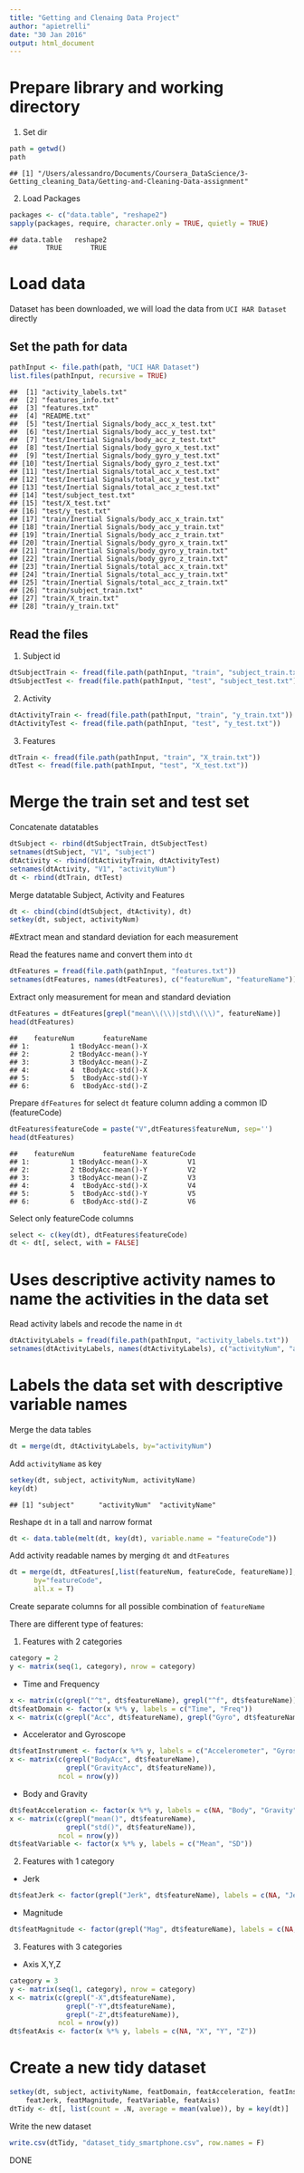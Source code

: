 ```yaml
---
title: "Getting and Clenaing Data Project"
author: "apietrelli"
date: "30 Jan 2016"
output: html_document
---
```


# Prepare library and working directory

1. Set dir

```r
path = getwd()
path
```

```
## [1] "/Users/alessandro/Documents/Coursera_DataScience/3-Getting_cleaning_Data/Getting-and-Cleaning-Data-assignment"
```

2. Load Packages

```r
packages <- c("data.table", "reshape2")
sapply(packages, require, character.only = TRUE, quietly = TRUE)
```

```
## data.table   reshape2 
##       TRUE       TRUE
```

# Load data

Dataset has been downloaded, we will load the data from `UCI HAR Dataset` directly

## Set the path for data


```r
pathInput <- file.path(path, "UCI HAR Dataset")
list.files(pathInput, recursive = TRUE)
```

```
##  [1] "activity_labels.txt"                         
##  [2] "features_info.txt"                           
##  [3] "features.txt"                                
##  [4] "README.txt"                                  
##  [5] "test/Inertial Signals/body_acc_x_test.txt"   
##  [6] "test/Inertial Signals/body_acc_y_test.txt"   
##  [7] "test/Inertial Signals/body_acc_z_test.txt"   
##  [8] "test/Inertial Signals/body_gyro_x_test.txt"  
##  [9] "test/Inertial Signals/body_gyro_y_test.txt"  
## [10] "test/Inertial Signals/body_gyro_z_test.txt"  
## [11] "test/Inertial Signals/total_acc_x_test.txt"  
## [12] "test/Inertial Signals/total_acc_y_test.txt"  
## [13] "test/Inertial Signals/total_acc_z_test.txt"  
## [14] "test/subject_test.txt"                       
## [15] "test/X_test.txt"                             
## [16] "test/y_test.txt"                             
## [17] "train/Inertial Signals/body_acc_x_train.txt" 
## [18] "train/Inertial Signals/body_acc_y_train.txt" 
## [19] "train/Inertial Signals/body_acc_z_train.txt" 
## [20] "train/Inertial Signals/body_gyro_x_train.txt"
## [21] "train/Inertial Signals/body_gyro_y_train.txt"
## [22] "train/Inertial Signals/body_gyro_z_train.txt"
## [23] "train/Inertial Signals/total_acc_x_train.txt"
## [24] "train/Inertial Signals/total_acc_y_train.txt"
## [25] "train/Inertial Signals/total_acc_z_train.txt"
## [26] "train/subject_train.txt"                     
## [27] "train/X_train.txt"                           
## [28] "train/y_train.txt"
```

## Read the files

1. Subject id


```r
dtSubjectTrain <- fread(file.path(pathInput, "train", "subject_train.txt"))
dtSubjectTest <- fread(file.path(pathInput, "test", "subject_test.txt"))
```

2. Activity 

```r
dtActivityTrain <- fread(file.path(pathInput, "train", "y_train.txt"))
dtActivityTest <- fread(file.path(pathInput, "test", "y_test.txt"))
```

3. Features


```r
dtTrain <- fread(file.path(pathInput, "train", "X_train.txt"))
dtTest <- fread(file.path(pathInput, "test", "X_test.txt"))
```

# Merge the train set and test set

Concatenate datatables


```r
dtSubject <- rbind(dtSubjectTrain, dtSubjectTest)
setnames(dtSubject, "V1", "subject")
dtActivity <- rbind(dtActivityTrain, dtActivityTest)
setnames(dtActivity, "V1", "activityNum")
dt <- rbind(dtTrain, dtTest)
```

Merge datatable Subject, Activity and Features

```r
dt <- cbind(cbind(dtSubject, dtActivity), dt)
setkey(dt, subject, activityNum)
```

#Extract mean and standard deviation for each measurement

Read the features name and convert them into `dt`


```r
dtFeatures = fread(file.path(pathInput, "features.txt"))
setnames(dtFeatures, names(dtFeatures), c("featureNum", "featureName"))
```

Extract only measurement for mean and standard deviation


```r
dtFeatures = dtFeatures[grepl("mean\\(\\)|std\\(\\)", featureName)]
head(dtFeatures)
```

```
##    featureNum       featureName
## 1:          1 tBodyAcc-mean()-X
## 2:          2 tBodyAcc-mean()-Y
## 3:          3 tBodyAcc-mean()-Z
## 4:          4  tBodyAcc-std()-X
## 5:          5  tBodyAcc-std()-Y
## 6:          6  tBodyAcc-std()-Z
```

Prepare `dfFeatures` for select `dt` feature column adding a common ID (featureCode)


```r
dtFeatures$featureCode = paste("V",dtFeatures$featureNum, sep='')
head(dtFeatures)
```

```
##    featureNum       featureName featureCode
## 1:          1 tBodyAcc-mean()-X          V1
## 2:          2 tBodyAcc-mean()-Y          V2
## 3:          3 tBodyAcc-mean()-Z          V3
## 4:          4  tBodyAcc-std()-X          V4
## 5:          5  tBodyAcc-std()-Y          V5
## 6:          6  tBodyAcc-std()-Z          V6
```

Select only featureCode columns


```r
select <- c(key(dt), dtFeatures$featureCode)
dt <- dt[, select, with = FALSE]
```

# Uses descriptive activity names to name the activities in the data set

Read activity labels and recode the name in `dt`


```r
dtActivityLabels = fread(file.path(pathInput, "activity_labels.txt"))
setnames(dtActivityLabels, names(dtActivityLabels), c("activityNum", "activityName"))
```

# Labels the data set with descriptive variable names

Merge the data tables


```r
dt = merge(dt, dtActivityLabels, by="activityNum")
```

Add `activityName` as key


```r
setkey(dt, subject, activityNum, activityName)
key(dt)
```

```
## [1] "subject"      "activityNum"  "activityName"
```

Reshape `dt` in a tall and narrow format 


```r
dt <- data.table(melt(dt, key(dt), variable.name = "featureCode"))
```

Add activity readable names by merging `dt` and `dtFeatures`


```r
dt = merge(dt, dtFeatures[,list(featureNum, featureCode, featureName)],
      by="featureCode",
      all.x = T)
```

Create separate columns for all possible combination of `featureName`

There are different type of features:

1. Features with 2 categories


```r
category = 2
y <- matrix(seq(1, category), nrow = category)
```

- Time and Frequency

```r
x <- matrix(c(grepl("^t", dt$featureName), grepl("^f", dt$featureName)), ncol = nrow(y))
dt$featDomain <- factor(x %*% y, labels = c("Time", "Freq"))
x <- matrix(c(grepl("Acc", dt$featureName), grepl("Gyro", dt$featureName)), ncol = nrow(y))
```

- Accelerator and Gyroscope


```r
dt$featInstrument <- factor(x %*% y, labels = c("Accelerometer", "Gyroscope"))
x <- matrix(c(grepl("BodyAcc", dt$featureName),
              grepl("GravityAcc", dt$featureName)),
            ncol = nrow(y))
```

- Body and Gravity


```r
dt$featAcceleration <- factor(x %*% y, labels = c(NA, "Body", "Gravity"))
x <- matrix(c(grepl("mean()", dt$featureName),
              grepl("std()", dt$featureName)),
            ncol = nrow(y))
dt$featVariable <- factor(x %*% y, labels = c("Mean", "SD"))
```

2. Features with 1 category

- Jerk


```r
dt$featJerk <- factor(grepl("Jerk", dt$featureName), labels = c(NA, "Jerk"))
```

- Magnitude


```r
dt$featMagnitude <- factor(grepl("Mag", dt$featureName), labels = c(NA, "Magnitude"))
```

3. Features with 3 categories 

- Axis X,Y,Z


```r
category = 3
y <- matrix(seq(1, category), nrow = category)
x <- matrix(c(grepl("-X",dt$featureName),
              grepl("-Y",dt$featureName),
              grepl("-Z",dt$featureName)),
            ncol = nrow(y))
dt$featAxis <- factor(x %*% y, labels = c(NA, "X", "Y", "Z"))
```

# Create a new tidy dataset


```r
setkey(dt, subject, activityName, featDomain, featAcceleration, featInstrument, 
    featJerk, featMagnitude, featVariable, featAxis)
dtTidy <- dt[, list(count = .N, average = mean(value)), by = key(dt)]
```

Write the new dataset


```r
write.csv(dtTidy, "dataset_tidy_smartphone.csv", row.names = F)
```

DONE
